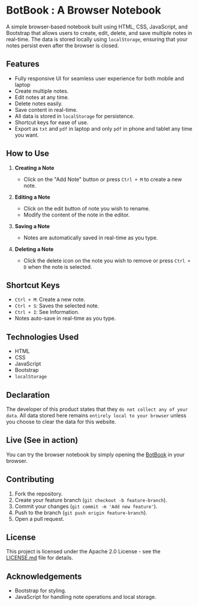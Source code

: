 # BotBook : A Browser Notebook

A simple browser-based notebook built using HTML, CSS, JavaScript, and Bootstrap that allows users to create, edit, delete, and save multiple notes in real-time. The data is stored locally using `localStorage`, ensuring that your notes persist even after the browser is closed.

## Features

- Fully responsive UI for seamless user experience for both mobile and laptop
- Create multiple notes.
- Edit notes at any time.
- Delete notes easily.
- Save content in real-time.
- All data is stored in `localStorage` for persistence.
- Shortcut keys for ease of use.
- Export as `txt` and `pdf` in laptop and only `pdf` in phone and tablet any time you want.

## How to Use

1. **Creating a Note**  
   - Click on the "Add Note" button or press `Ctrl + M` to create a new note.
   
2. **Editing a Note**  
   - Click on the edit button of note you wish to rename.
   - Modify the content of the note in the editor.
   
3. **Saving a Note**  
   - Notes are automatically saved in real-time as you type.

4. **Deleting a Note**  
   - Click the delete icon on the note you wish to remove or press `Ctrl + D` when the note is selected.

## Shortcut Keys

- `Ctrl + M`: Create a new note.
- `Ctrl + S`: Saves the selected note.
- `Ctrl + I`: See Information.
- Notes auto-save in real-time as you type.

## Technologies Used

- HTML
- CSS
- JavaScript
- Bootstrap
- `localStorage`

## Declaration
The developer of this product states that they `do not collect any of your data`. All data stored here remains `entirely local to your browser` unless you choose to clear the data for this website.

## Live (See in action)

You can try the browser notebook by simply opening the [BotBook](https://shyamkanth.github.io/BotBook/) in your browser.

## Contributing

1. Fork the repository.
2. Create your feature branch (`git checkout -b feature-branch`).
3. Commit your changes (`git commit -m 'Add new feature'`).
4. Push to the branch (`git push origin feature-branch`).
5. Open a pull request.

## License

This project is licensed under the Apache 2.0 License - see the [LICENSE.md](LICENSE.md) file for details.

## Acknowledgements

- Bootstrap for styling.
- JavaScript for handling note operations and local storage.
